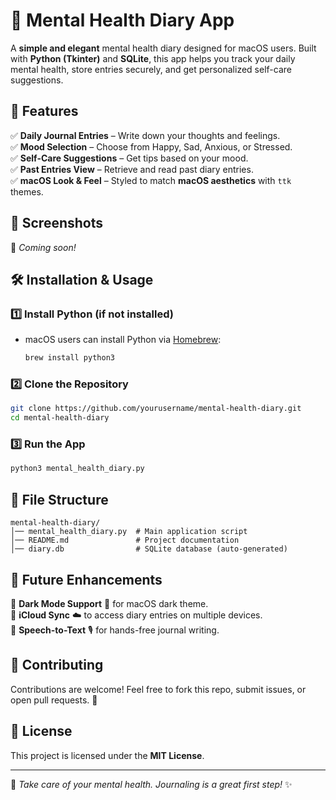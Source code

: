 # 📝 Mental Health Diary App

A **simple and elegant** mental health diary designed for macOS users. Built with **Python (Tkinter)** and **SQLite**, this app helps you track your daily mental health, store entries securely, and get personalized self-care suggestions.

## 🎯 Features
✅ **Daily Journal Entries** – Write down your thoughts and feelings.  
✅ **Mood Selection** – Choose from Happy, Sad, Anxious, or Stressed.  
✅ **Self-Care Suggestions** – Get tips based on your mood.  
✅ **Past Entries View** – Retrieve and read past diary entries.  
✅ **macOS Look & Feel** – Styled to match **macOS aesthetics** with `ttk` themes.  

## 📸 Screenshots
🚀 *Coming soon!*

## 🛠 Installation & Usage
### **1️⃣ Install Python (if not installed)**
- macOS users can install Python via [Homebrew](https://brew.sh/):
  ```bash
  brew install python3
  ```

### **2️⃣ Clone the Repository**
```bash
git clone https://github.com/yourusername/mental-health-diary.git
cd mental-health-diary
```

### **3️⃣ Run the App**
```bash
python3 mental_health_diary.py
```

## 📂 File Structure
```
mental-health-diary/
│── mental_health_diary.py  # Main application script
│── README.md               # Project documentation
│── diary.db                # SQLite database (auto-generated)
```

## 📌 Future Enhancements
🔹 **Dark Mode Support** 🌙 for macOS dark theme.  
🔹 **iCloud Sync** ☁️ to access diary entries on multiple devices.  
🔹 **Speech-to-Text** 🎙️ for hands-free journal writing.  

## 🤝 Contributing
Contributions are welcome! Feel free to fork this repo, submit issues, or open pull requests. 🚀

## 📜 License
This project is licensed under the **MIT License**.

---
🧠 *Take care of your mental health. Journaling is a great first step!* ✨
